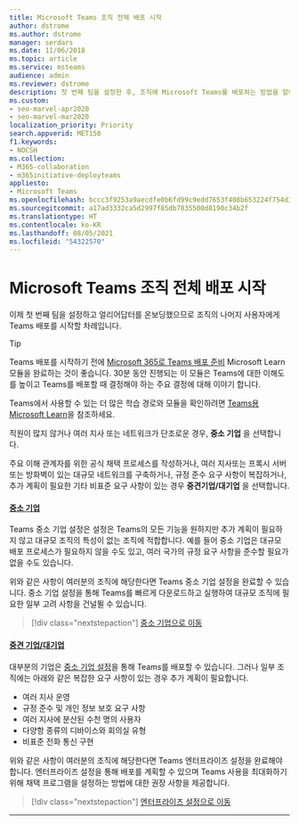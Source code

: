 ```yaml
---
title: Microsoft Teams 조직 전체 배포 시작
author: dstrome
ms.author: dstrome
manager: serdars
ms.date: 11/06/2018
ms.topic: article
ms.service: msteams
audience: admin
ms.reviewer: dstrome
description: 첫 번째 팀을 설정한 후, 조직에 Microsoft Teams를 배포하는 방법을 알아봅니다.
ms.custom:
- seo-marvel-apr2020
- seo-marvel-mar2020
localization_priority: Priority
search.appverid: MET150
f1.keywords:
- NOCSH
ms.collection:
- M365-collaboration
- m365initiative-deployteams
appliesto:
- Microsoft Teams
ms.openlocfilehash: bccc3f9253a9aecdfe0b6fd99c9edd7653f408b653224f754d352ebb479a9cd1
ms.sourcegitcommit: a17ad3332ca5d2997f85db7835500d8190c34b2f
ms.translationtype: HT
ms.contentlocale: ko-KR
ms.lasthandoff: 08/05/2021
ms.locfileid: "54322570"
---
```

# <a name="start-your-organization-wide-rollout-of-microsoft-teams"></a>Microsoft Teams 조직 전체 배포 시작

이제 첫 번째 팀을 설정하고 얼리어답터를 온보딩했으므로 조직의 나머지 사용자에게 Teams 배포를 시작할 차례입니다.

> [!TIP]
> Teams 배포를 시작하기 전에 [Microsoft 365로 Teams 배포 준비](/learn/modules/m365-teams-collab-prepare-deployment/) Microsoft Learn 모듈을 완료하는 것이 좋습니다. 30분 동안 진행되는 이 모듈은 Teams에 대한 이해도를 높이고 Teams를 배포할 때 결정해야 하는 주요 결정에 대해 이야기 합니다.
>
> Teams에서 사용할 수 있는 더 많은 학습 경로와 모듈을 확인하려면 [Teams용 Microsoft Learn](/learn/teams/)을 참조하세요.

직원이 많지 않거나 여러 지사 또는 네트워크가 단조로운 경우, **중소 기업** 을 선택합니다.

주요 이해 관계자를 위한 공식 채택 프로세스를 작성하거나, 여러 지사또는 프록시 서버 또는 방화벽이 있는 대규모 네트워크를 구축하거나, 규정 준수 요구 사항이 복잡하거나, 추가 계획이 필요한 기타 비표준 요구 사항이 있는 경우 **중견기업/대기업** 을 선택합니다.

#### <a name="small-business"></a>[중소 기업](#tab/SmallBusiness)

Teams 중소 기업 설정은 설정은 Teams의 모든 기능을 원하지만 추가 계획이 필요하지 않고 대규모 조직의 특성이 없는 조직에 적합합니다. 예를 들어 중소 기업은 대규모 배포 프로세스가 필요하지 않을 수도 있고, 여러 국가의 규정 요구 사항을 준수할 필요가 없을 수도 있습니다.

위와 같은 사항이 여러분의 조직에 해당한다면 Teams 중소 기업 설정을 완료할 수 있습니다. 중소 기업 설정을 통해 Teams를 빠르게 다운로드하고 실행하여 대규모 조직에 필요한 일부 고려 사항을 건널뛸 수 있습니다.

> [!div class="nextstepaction"]
> [중소 기업으로 이동](deploy-small-business.md)

#### <a name="mediumlarge-business"></a>[중견 기업/대기업](#tab/LargeBusiness)

대부분의 기업은 [중소 기업 설정](deploy-small-business.md)을 통해 Teams를 배포할 수 있습니다. 그러나 일부 조직에는 아래와 같은 복잡한 요구 사항이 있는 경우 추가 계획이 필요합니다.

- 여러 지사 운영
- 규정 준수 및 개인 정보 보호 요구 사항
- 여러 지사에 분산된 수천 명의 사용자
- 다양항 종류의 디바이스와 회의실 유형
- 비표준 전화 통신 구현

위와 같은 사항이 여러분의 조직에 해당한다면 Teams 엔터프라이즈 설정을 완료해야 합니다. 엔터프라이즈 설정을 통해 배포를 계획할 수 있으며 Teams 사용을 최대화하기 위해 채택 프로그램을 설정하는 방법에 대한 권장 사항을 제공합니다.

> [!div class="nextstepaction"]
> [엔터프라이즈 설정으로 이동](deploy-enterprise-overview.md)

---
